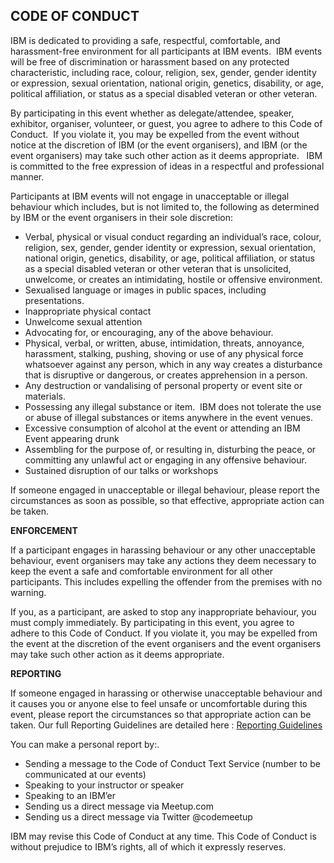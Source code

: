  ## CODE OF CONDUCT 

IBM is dedicated to providing a safe, respectful, comfortable, and harassment-free environment for all participants at IBM events.  IBM events will be free of discrimination or harassment based on any protected characteristic, including race, colour, religion, sex, gender, gender identity or expression, sexual orientation, national origin, genetics, disability, or age, political affiliation, or status as a special disabled veteran or other veteran.  


By participating in this event whether as delegate/attendee, speaker, exhibitor, organiser, volunteer, or guest, you agree to adhere to this Code of Conduct.  If you violate it, you may be expelled from the event without notice at the discretion of IBM (or the event organisers), and IBM (or the event organisers) may take such other action as it deems appropriate.
 
IBM is committed to the free expression of ideas in a respectful and professional manner.  


Participants at IBM events will not engage in unacceptable or illegal behaviour which includes, but is not limited to, the following as determined by IBM or the event organisers in their sole discretion:

- Verbal, physical or visual conduct regarding an individual’s race, colour, religion, sex, gender, gender identity or expression, sexual orientation, national origin, genetics, disability, or age, political affiliation, or status as a special disabled veteran or other veteran that is unsolicited, unwelcome, or creates an intimidating, hostile or offensive environment.
- Sexualised language or images in public spaces, including presentations. 
- Inappropriate physical contact 
- Unwelcome sexual attention
- Advocating for, or encouraging, any of the above behaviour.
- Physical, verbal, or written, abuse, intimidation, threats, annoyance, harassment, stalking, pushing, shoving or use of any physical force whatsoever against any person, which in any way creates a disturbance that is disruptive or dangerous, or creates apprehension in a person.
- Any destruction or vandalising of personal property or event site or materials.
- Possessing any illegal substance or item.  IBM does not tolerate the use or abuse of illegal substances or items anywhere in the event venues.
- Excessive consumption of alcohol at the event or attending an IBM Event appearing drunk
- Assembling for the purpose of, or resulting in, disturbing the peace, or committing any unlawful act or engaging in any offensive behaviour.
- Sustained disruption of our talks or workshops

If someone engaged in unacceptable or illegal behaviour, please report the circumstances as soon as possible, so that effective, appropriate action can be taken.



**ENFORCEMENT**

If a participant engages in harassing behaviour or any other unacceptable behaviour, event organisers may take any actions they deem necessary to keep the event a safe and comfortable environment for all other participants. This includes expelling the offender from the premises with no warning.

If you, as a participant, are asked to stop any inappropriate behaviour, you must comply immediately.
By participating in this event, you agree to adhere to this Code of Conduct. If you violate it, you may be expelled from the event at the discretion of the event organisers and the event organisers may take such other action as it deems appropriate.

**REPORTING**

If someone engaged in harassing or otherwise unacceptable behaviour and it causes you or anyone else to feel unsafe or uncomfortable during this event, please report the circumstances so that appropriate action can be taken. Our full Reporting Guidelines are detailed here : [Reporting Guidelines](Code-of-Conduct_Reporting-Guidelines.md "Reporting Guidelines")

You can make a personal report by:.

- Sending a message to the Code of Conduct Text Service (number to be communicated at our events)
- Speaking to your instructor or speaker
- Speaking to an IBM’er
- Sending us a direct message via Meetup.com 
- Sending us a direct message via Twitter @codemeetup


IBM may revise this Code of Conduct at any time. This Code of Conduct is without prejudice to IBM’s rights, all of which it expressly reserves. 
